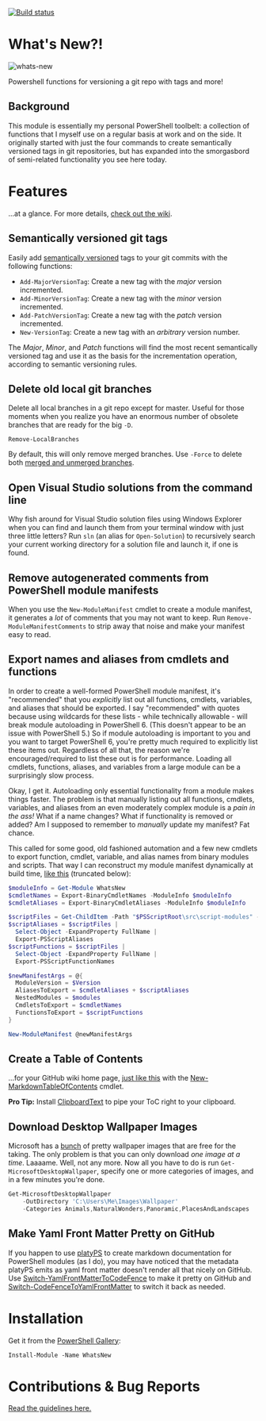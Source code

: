 [![Build status](https://ci.appveyor.com/api/projects/status/rsvlu24m8jdxdbql?svg=true)](https://ci.appveyor.com/project/refactorsaurusrex/whats-new)

# What's New?!

![whats-new](/whats-new.png) 

Powershell functions for versioning a git repo with tags and more!

## Background

This module is essentially my personal PowerShell toolbelt: a collection of functions that I myself use on a regular basis at work and on the side. It originally started with just the four commands to create semantically versioned tags in git repositories, but has expanded into the smorgasbord of semi-related functionality you see here today. 

# Features 
...at a glance. For more details, [check out the wiki](https://github.com/refactorsaurusrex/whats-new/wiki).

## Semantically versioned git tags

Easily add [semantically versioned](https://semver.org/) tags to your git commits with the following functions:

- `Add-MajorVersionTag`: Create a new tag with the *major* version incremented.
- `Add-MinorVersionTag`: Create a new tag with the *minor* version incremented.
- `Add-PatchVersionTag`: Create a new tag with the *patch* version incremented.
- `New-VersionTag`: Create a new tag with an *arbitrary* version number.

The *Major*, *Minor*, and *Patch* functions will find the most recent semantically versioned tag and use it as the basis for the incrementation operation, according to semantic versioning rules. 

## Delete old local git branches

Delete all local branches in a git repo except for master. Useful for those moments when you realize you have an enormous number of obsolete branches that are ready for the big `-D`.

`Remove-LocalBranches`

By default, this will only remove merged branches. Use `-Force` to delete both [merged and unmerged branches](https://git-scm.com/docs/git-branch#git-branch--d).

## Open Visual Studio solutions from the command line

Why fish around for Visual Studio solution files using Windows Explorer when you can find and launch them from your terminal window with just three little letters? Run `sln` (an alias for `Open-Solution`) to recursively search your current working directory for a solution file and launch it, if one is found.

## Remove autogenerated comments from PowerShell module manifests

When you use the `New-ModuleManifest` cmdlet to create a module manifest, it generates a _lot_ of comments that you may not want to keep. Run `Remove-ModuleManifestComments` to strip away that noise and make your manifest easy to read.

## Export names and aliases from cmdlets and functions

In order to create a well-formed PowerShell module manifest, it's "recommended" that you _explicitly_ list out all functions, cmdlets, variables, and aliases that should be exported. I say "recommended" with quotes because using wildcards for these lists - while technically allowable - will break module autoloading in PowerShell 6. (This doesn't appear to be an issue with PowerShell 5.) So if module autoloading is important to you and you want to target PowerShell 6, you're pretty much required to explicitly list these items out. Regardless of all that, the reason we're encouraged/required to list these out is for performance. Loading all cmdlets, functions, aliases, and variables from a large module can be a surprisingly slow process. 

Okay, I get it. Autoloading only essential functionality from a module makes things faster. The problem is that manually listing out all functions, cmdlets, variables, and aliases from an even moderately complex module is a _pain in the ass!_ What if a name changes? What if functionality is removed or added? Am I supposed to remember to *manually* update my manifest? Fat chance.

This called for some good, old fashioned automation and a few new cmdlets to export function, cmdlet, variable, and alias names from binary modules and scripts. That way I can reconstruct my module manifest dynamically at build time, [like this](https://github.com/refactorsaurusrex/whats-new/blob/master/build.ps1#L32-L70) (truncated below):

```powershell
$moduleInfo = Get-Module WhatsNew
$cmdletNames = Export-BinaryCmdletNames -ModuleInfo $moduleInfo
$cmdletAliases = Export-BinaryCmdletAliases -ModuleInfo $moduleInfo

$scriptFiles = Get-ChildItem -Path "$PSScriptRoot\src\script-modules" -File
$scriptAliases = $scriptFiles | 
  Select-Object -ExpandProperty FullName | 
  Export-PSScriptAliases
$scriptFunctions = $scriptFiles | 
  Select-Object -ExpandProperty FullName | 
  Export-PSScriptFunctionNames

$newManifestArgs = @{
  ModuleVersion = $Version
  AliasesToExport = $cmdletAliases + $scriptAliases
  NestedModules = $modules
  CmdletsToExport = $cmdletNames
  FunctionsToExport = $scriptFunctions
}

New-ModuleManifest @newManifestArgs
```

## Create a Table of Contents

...for your GitHub wiki home page, [just like this](https://github.com/refactorsaurusrex/whats-new/wiki#list-of-all-available-commands) with the [New-MarkdownTableOfContents](https://github.com/refactorsaurusrex/whats-new/wiki/New-MarkdownTableOfContents) cmdlet.

**Pro Tip:** Install [ClipboardText](https://www.powershellgallery.com/packages/ClipboardText) to pipe your ToC right to your clipboard. 

## Download Desktop Wallpaper Images

Microsoft has a [bunch](https://support.microsoft.com/en-us/help/17780) of pretty wallpaper images that are free for the taking. The only problem is that you can only download _one image at a time_. Laaaame. Well, not any more. Now all you have to do is run `Get-MicrosoftDesktopWallpaper`, specify one or more categories of images, and in a few minutes you're done.

```powershell
Get-MicrosoftDesktopWallpaper 
	-OutDirectory 'C:\Users\Me\Images\Wallpaper' 
	-Categories Animals,NaturalWonders,Panoramic,PlacesAndLandscapes
```

## Make Yaml Front Matter Pretty on GitHub

If you happen to use [platyPS](https://github.com/PowerShell/platyPS) to create markdown documentation for PowerShell modules (as I do), you may have noticed that the metadata platyPS emits as yaml front matter doesn't render all that nicely on GitHub. Use [Switch-YamlFrontMatterToCodeFence](https://github.com/refactorsaurusrex/whats-new/wiki/Switch-YamlFrontMatterToCodeFence) to make it pretty on GitHub and [Switch-CodeFenceToYamlFrontMatter](https://github.com/refactorsaurusrex/whats-new/wiki/Switch-CodeFenceToYamlFrontMatter) to switch it back as needed. 

# Installation

Get it from the [PowerShell Gallery](https://www.powershellgallery.com/packages/WhatsNew): 

`Install-Module -Name WhatsNew`

# Contributions & Bug Reports

[Read the guidelines here.](/CONTRIBUTING.MD) 
